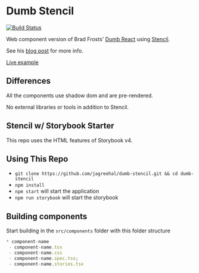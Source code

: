 # Dumb Stencil

[![Build Status](https://travis-ci.org/jagreehal/dumb-stencil.svg?branch=master)](https://travis-ci.org/jagreehal/dumb-stencil)

Web component version of Brad Frosts' [Dumb React](https://github.com/bradfrost/dumb-react) using [Stencil](https://stenciljs.com/).

See his [blog post](http://bradfrost.com/blog/post/dumb-react/) for more info.

[Live example](http://dumb-stencil.surge.sh/)

## Differences

All the components use shadow dom and are pre-rendered.

No external libraries or tools in addition to Stencil.

## Stencil w/ Storybook Starter

This repo uses the HTML features of Storybook v4.

## Using This Repo

- `git clone https://github.com/jagreehal/dumb-stencil.git && cd dumb-stencil`
- `npm install`
- `npm start` will start the application
- `npm run storybook` will start the storybook

## Building components

Start building in the `src/components` folder with this folder structure

```js
* component-name
 - component-name.tsx
 - component-name.css
 - component-name.spec.tsx;
 - component-name.stories.tsx
```
